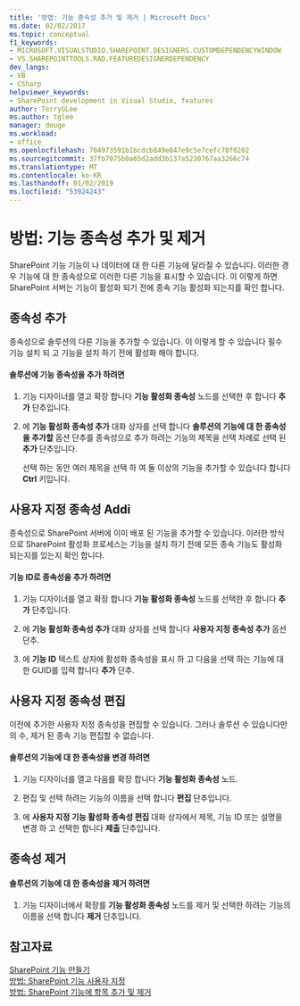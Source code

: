 ```yaml
---
title: '방법: 기능 종속성 추가 및 제거 | Microsoft Docs'
ms.date: 02/02/2017
ms.topic: conceptual
f1_keywords:
- MICROSOFT.VISUALSTUDIO.SHAREPOINT.DESIGNERS.CUSTOMDEPENDENCYWINDOW
- VS.SHAREPOINTTOOLS.RAD.FEATUREDESIGNERDEPENDENCY
dev_langs:
- VB
- CSharp
helpviewer_keywords:
- SharePoint development in Visual Studio, features
author: TerryGLee
ms.author: tglee
manager: douge
ms.workload:
- office
ms.openlocfilehash: 704973591b1bcdcb849e847e9c5e7cefc78f0202
ms.sourcegitcommit: 37fb7075b0a65d2add3b137a5230767aa3266c74
ms.translationtype: MT
ms.contentlocale: ko-KR
ms.lasthandoff: 01/02/2019
ms.locfileid: "53924243"
---
```

# <a name="how-to-add-and-remove-feature-dependencies"></a>방법: 기능 종속성 추가 및 제거
  SharePoint 기능 기능이 나 데이터에 대 한 다른 기능에 달라질 수 있습니다. 이러한 경우 기능에 대 한 종속성으로 이러한 다른 기능을 표시할 수 있습니다. 이 이렇게 하면 SharePoint 서버는 기능이 활성화 되기 전에 종속 기능 활성화 되는지를 확인 합니다.  
  
## <a name="add-dependencies"></a>종속성 추가  
 종속성으로 솔루션의 다른 기능을 추가할 수 있습니다. 이 이렇게 할 수 있습니다 필수 기능 설치 되 고 기능을 설치 하기 전에 활성화 해야 합니다.  
  
#### <a name="to-add-a-dependency-on-a-feature-in-the-solution"></a>솔루션에 기능 종속성을 추가 하려면
  
1.  기능 디자이너를 열고 확장 합니다 **기능 활성화 종속성** 노드를 선택한 후 합니다 **추가** 단추입니다.  
  
2.  에 **기능 활성화 종속성 추가** 대화 상자를 선택 합니다 **솔루션의 기능에 대 한 종속성을 추가할** 옵션 단추를 종속성으로 추가 하려는 기능의 제목을 선택 차례로 선택 된 **추가** 단추입니다.  
  
     선택 하는 동안 여러 제목을 선택 하 여 둘 이상의 기능을 추가할 수 있습니다 합니다 **Ctrl** 키입니다.  
  
## <a name="addi-custom-dependencies"></a>사용자 지정 종속성 Addi  
 종속성으로 SharePoint 서버에 이미 배포 된 기능을 추가할 수 있습니다. 이러한 방식으로 SharePoint 활성화 프로세스는 기능을 설치 하기 전에 모든 종속 기능도 활성화 되는지를 있는지 확인 합니다.  
  
#### <a name="to-add-a-dependency-by-the-feature-id"></a>기능 ID로 종속성을 추가 하려면
  
1.  기능 디자이너를 열고 확장 합니다 **기능 활성화 종속성** 노드를 선택한 후 합니다 **추가** 단추입니다.  
  
2.  에 **기능 활성화 종속성 추가** 대화 상자를 선택 합니다 **사용자 지정 종속성 추가** 옵션 단추.  
  
3.  에 **기능 ID** 텍스트 상자에 활성화 종속성을 표시 하 고 다음을 선택 하는 기능에 대 한 GUID를 입력 합니다 **추가** 단추.  
  
## <a name="edit-custom-dependencies"></a>사용자 지정 종속성 편집  
 이전에 추가한 사용자 지정 종속성을 편집할 수 있습니다. 그러나 솔루션 수 있습니다만의 수, 제거 된 종속 기능 편집할 수 없습니다.  
  
#### <a name="to-change-a-dependency-on-a-feature-in-the-solution"></a>솔루션의 기능에 대 한 종속성을 변경 하려면
  
1.  기능 디자이너를 열고 다음를 확장 합니다 **기능 활성화 종속성** 노드.  
  
2.  편집 및 선택 하려는 기능의 이름을 선택 합니다 **편집** 단추입니다.  
  
3.  에 **사용자 지정 기능 활성화 종속성 편집** 대화 상자에서 제목, 기능 ID 또는 설명을 변경 하 고 선택한 합니다 **제출** 단추입니다.  
  
## <a name="remove-dependencies"></a>종속성 제거  
  
#### <a name="to-remove-a-dependency-on-a-feature-in-the-solution"></a>솔루션의 기능에 대 한 종속성을 제거 하려면
  
1.  기능 디자이너에서 확장를 **기능 활성화 종속성** 노드를 제거 및 선택한 하려는 기능의 이름을 선택 합니다 **제거** 단추입니다.  
  
## <a name="see-also"></a>참고자료
 [SharePoint 기능 만들기](../sharepoint/creating-sharepoint-features.md)   
 [방법: SharePoint 기능 사용자 지정](../sharepoint/how-to-customize-a-sharepoint-feature.md)   
 [방법: SharePoint 기능에 항목 추가 및 제거](../sharepoint/how-to-add-and-remove-items-to-sharepoint-features.md)  
